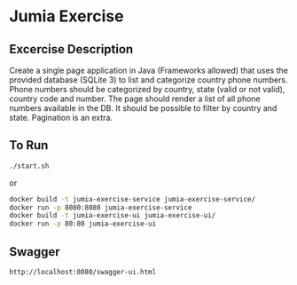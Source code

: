 # Jumia Exercise
## Excercise Description
Create a single page application in Java (Frameworks allowed) that uses the provided 
database (SQLite 3) to list and categorize country phone numbers.
Phone numbers should be categorized by country, state (valid or not valid), country 
code and number.
The page should render a list of all phone numbers available in the DB. It should be 
possible to filter by country and state. Pagination is an extra.

## To Run
```bash
./start.sh
```
or 

```bash
docker build -t jumia-exercise-service jumia-exercise-service/
docker run -p 8080:8080 jumia-exercise-service
docker build -t jumia-exercise-ui jumia-exercise-ui/
docker run -p 80:80 jumia-exercise-ui
```
## Swagger
```
http://localhost:8080/swagger-ui.html
```
